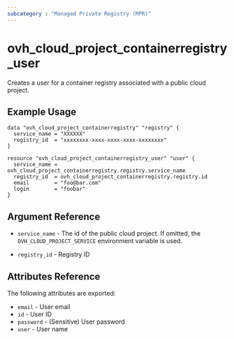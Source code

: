 ```yaml
---
subcategory : "Managed Private Registry (MPR)"
---
```


# ovh_cloud_project_containerregistry_user

Creates a user for a container registry associated with a public cloud project.

## Example Usage

```hcl
data "ovh_cloud_project_containerregistry" "registry" {
  service_name = "XXXXXX"
  registry_id  = "xxxxxxxx-xxxx-xxxx-xxxx-xxxxxxxx"
}

resource "ovh_cloud_project_containerregistry_user" "user" {
  service_name = ovh_cloud_project_containerregistry.registry.service_name
  registry_id  = ovh_cloud_project_containerregistry.registry.id
  email        = "foo@bar.com"
  login        = "foobar"
}
```

## Argument Reference


* `service_name` - The id of the public cloud project. If omitted,
    the `OVH_CLOUD_PROJECT_SERVICE` environment variable is used. 

* `registry_id` - Registry ID

## Attributes Reference

The following attributes are exported:

* `email` - User email
* `id` - User ID
* `password` - (Sensitive) User password
* `user` - User name
